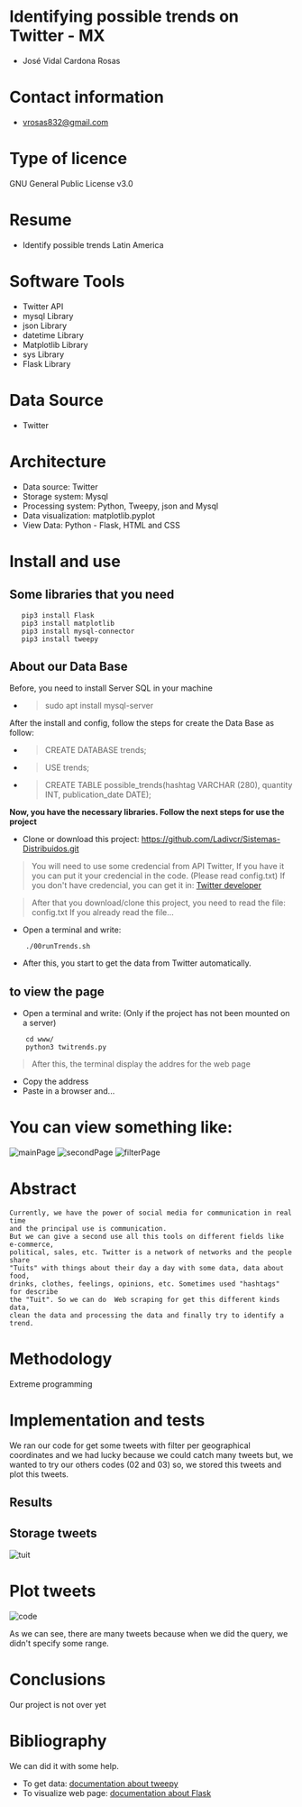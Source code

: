 # Identifying possible trends on Twitter - MX
- José Vidal Cardona Rosas 

# Contact information
- vrosas832@gmail.com

# Type of licence
GNU General Public License v3.0
    
# Resume
* Identify possible trends Latin America
      
# Software Tools
* Twitter API
* mysql Library
* json Library
* datetime Library
* Matplotlib Library
* sys Library
* Flask Library

# Data Source
* Twitter

# Architecture 
* Data source: Twitter
* Storage system: Mysql
* Processing system: Python, Tweepy, json and Mysql
* Data visualization: matplotlib.pyplot
* View Data: Python - Flask, HTML and CSS

# Install and use
## Some libraries that you need
```
   pip3 install Flask
   pip3 install matplotlib
   pip3 install mysql-connector
   pip3 install tweepy
```

## About our Data Base
Before, you need to install Server SQL in your machine
* > sudo apt install mysql-server

After the install and config, follow the steps for create the Data Base as follow:

* > CREATE DATABASE trends;
* > USE trends;
* > CREATE TABLE possible_trends(hashtag VARCHAR (280), quantity INT, publication_date DATE);


**Now, you have the necessary libraries. Follow the next steps for use the project** 
* Clone or download this project: https://github.com/Ladivcr/Sistemas-Distribuidos.git 
> You will need to use some credencial from API Twitter, If you have it you can put it your credencial in the code. (Please read config.txt) 
> If you don't have credencial, you can get it in: [Twitter developer](https://developer.twitter.com/en) 

> After that you download/clone this project, you need to read the file: config.txt
If you already read the file...
* Open a terminal and write:
```
    ./00runTrends.sh
```
* After this, you start to get the data from Twitter automatically.
## to view the page

* Open a terminal and write: (Only if the project has not been mounted on a server)
```
    cd www/
    python3 twitrends.py
```

> After this, the terminal display the addres for the web page 
* Copy the address
* Paste in a browser and...

# You can view something like: 
![mainPage](resources/mainPage.png)
![secondPage](resources/secondPage.png)
![filterPage](resources/filterPage.png)


# Abstract
    Currently, we have the power of social media for communication in real time
    and the principal use is communication. 
    But we can give a second use all this tools on different fields like e-commerce, 
    political, sales, etc. Twitter is a network of networks and the people share 
    "Tuits" with things about their day a day with some data, data about food,
    drinks, clothes, feelings, opinions, etc. Sometimes used "hashtags" for describe
    the "Tuit". So we can do  Web scraping for get this different kinds data, 
    clean the data and processing the data and finally try to identify a trend.

# Methodology
Extreme programming 

# Implementation and tests
We ran our code for get some tweets with filter per geographical coordinates
and we had lucky because we could catch many tweets but, we wanted to try our others
codes (02 and 03) so, we stored this tweets and plot this tweets. 
## Results
## Storage tweets 
![tuit](resources/mysql.png)
# Plot tweets
![code](resources/possible_trends-15-05-2020-19-43-46.png)

As we can see, there are many tweets because when we did the query, we didn't specify 
some range. 

# Conclusions
Our project is not over yet

# Bibliography
We can did it with some help.
* To get data: [documentation about tweepy](https://tweepy.readthedocs.io/en/v3.5.0/index.html#) 
* To visualize web page: [documentation about Flask](https://flask.palletsprojects.com/en/1.1.x/)
